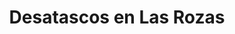 ---
id: 'service-33'
title: 'Desatascos en Las Rozas'
titleMeta: "Desatascos, Desatrancos | Poceros en Las Rozas "
lugar: 'Las Rozas'
mediumImage: 'las-rozas-md.jpg'
largeImage: 'las-rozas-md.jpg'
canonical: https://www.desatascos-madrid.com/desatascos/las-rozas

detailBreadcrumbSubTitle: 'Single Service'

metaContent: "Desatascos Pociten: Desatascos, desatrancos y poceros en Las Rozas 🛠️. Servicios profesionales y eficaces para solucionar tus problemas. ¡Contáctanos! ☎️ 647 376 782"

detailBreadcrumbDesc: 'Empresa de poceros en Las Rozas con los mejores precios'

title2: 'Desatascos y Poceros en Las Rozas'
#PARRAFO color negro de fondo y letras en verde
detailSubTitle: 'Desatascos Pociten: Poceros en Las Rozas de Madrid - Más de 25 Años de Experiencia'

#PARRAFO slider
parrafo: "Desatascos en Las Rozas: Servicios de calidad con Desatascos Pociten"

#PARRAFO Primera pregunta



#Set inner Html con contenido variable

contenidoDescripcion: "
<p>En Desatascos Pociten, con más de un cuarto de siglo en el sector de la pocería, nos hemos establecido como líderes en servicios de desatascos y mantenimiento de pozos en Las Rozas de Madrid y alrededores. Nuestra experiencia y uso de tecnología avanzada nos permiten ofrecer soluciones personalizadas y eficientes a cada uno de nuestros clientes.</p>

<h2>Servicios Personalizados y de Calidad en Desatascos Pociten</h2>
<p>Nuestro enfoque se centra en brindar soluciones a medida para cada situación. Desde desatascos económicos en Las Rozas hasta reparaciones urgentes, estamos equipados para manejar cualquier problema de pocería con rapidez y eficiencia. Nuestro servicio 24/7 garantiza asistencia inmediata en caso de emergencias.</p>



"
contenidoDescripcion1: "
<h2><strong>¿Qué Ofrecemos en Desatascos Pociten?</strong></h2>

<ul>
    <p>🔵 <strong>Desatascos Económicos y Eficaces en Las Rozas:</strong> Solucionamos rápidamente cualquier avería, minimizando el impacto en tu negocio o hogar.</p>
    <p>🔵 <strong>Tecnología Avanzada:</strong> Utilizamos cámaras robot y otras herramientas modernas para ofrecer reparaciones mínimamente invasivas y de alta calidad.</p>
    <p>🔵 <strong>Amplia Gama de Servicios:</strong> Desde la construcción y limpieza de pozos hasta la reparación y mantenimiento de tuberías, alcantarillados y más.</p>
    <p>🔵 <strong>Equipo Experto y Calificado:</strong> Nuestros profesionales están altamente capacitados para proporcionar el mejor servicio de desatascos en Madrid.</p>
</ul>

<h2><strong>Clientes Satisfechos y Servicios Garantizados</strong></h2>

<p>Trabajamos con una amplia variedad de clientes, desde comunidades de propietarios hasta empresas y ayuntamientos. Nuestro compromiso es ofrecer soluciones rápidas, económicas y efectivas para todos nuestros clientes en Las Rozas de Madrid y alrededores.</p>

<h2><strong>Contacta con Desatascos Pociten Hoy Mismo</strong></h2>

<p>¿Necesitas un servicio de desatascos en Las Rozas? No dudes en <a href='#contacto'contactarnos</a>. Ofrecemos presupuestos gratuitos y asesoramiento experto para todas tus necesidades de pocería.</p>




"

contenidoDescripcion2: "
<h3><strong>Desatrancos en Las Rozas de Madrid</strong></h3>
<p>En <strong>Desatascos Pociten</strong>, trabajamos a diario para ofrecer el mejor servicio en desatrancos con los mejores precios. Nos desplazamos por toda la comunidad de Madrid para llegar hasta ti.</p>
"

contenidoDescripcion3: "

"


accordionData:
 [
    {
      question: '¿Cómo puedo programar un servicio de desatascos con Desatascos Pociten en Las Rozas?',
      answer:
        'Puede programar un servicio de desatascos en Las Rozas con Desatascos Pociten llamando a su número de teléfono de contacto o visitando su sitio web.',
    },
    {
      question: '¿Cuánto tiempo tardará en resolverse mi problema de alcantarillado?',
      answer:
        'El tiempo necesario para resolver un problema de alcantarillado depende del tipo y la gravedad del problema. Desatascos Pociten trabaja de manera eficiente y efectiva para resolver los problemas de manera rápida y minimizar cualquier interrupción en su propiedad.
',
    },
    {
      question: '¿Qué debo hacer si tengo un problema de alcantarillado urgente fuera del horario laboral?',
      answer:
        'Desatascos Pociten ofrece servicios de emergencia las 24 horas del día, los 7 días de la semana. Puede llamar a su número de teléfono de emergencia para obtener asistencia inmediata.',
    },
      {
      question: '¿Cómo puedo saber si necesito servicios de desatascos en mi propiedad en Las Rozas?',
      answer: 'Si nota que el agua de su fregadero o inodoro no se drena correctamente, o si nota malos olores provenientes de las tuberías, es posible que necesite servicios de desatascos. Desatascos Pociten puede realizar una inspección de las tuberías para detectar problemas y ofrecer soluciones efectivas.'
    },
      {
      question: '¿Qué debo hacer para evitar problemas de alcantarillado en mi propiedad?',
      answer:
        'Para evitar problemas de alcantarillado en su propiedad, es importante realizar mantenimiento regular de las tuberías y evitar arrojar desechos sólidos o grasas en los desagües. También es recomendable realizar inspecciones periódicas para detectar problemas antes de que se conviertan en un problema grave. Desatascos Pociten puede ayudarle a establecer un plan de mantenimiento preventivo para mantener su sistema de alcantarillado en buen estado de funcionamiento.'
    },
  ]


#OPCIONES LI

option1: '✅ Pisos y viviendas en general con problemas de atascos en bañeras, fregaderos o inodoros.'
option2: '✅ Chalets individuales, adosados o pareados de clientes particulares en general con problemas de atascos en arquetas de hojas o tierra. '
option3: '✅ Colegios con atascos en general de aseos y arquetas de patios.'
option4: '✅ Urbanizaciones con atascos, arquetas deterioradas, problemas de tuberías o bajantes.'
option5: '✅ Restaurantes con problemas de atascos en cocina, fregaderos o en los aseos de los clientes.'
option6: '✅ Instalaciones deportivas con problemas en los desagües de las piscina o vaciado de arquetas en los vestuarios.'
option7: '✅ Hoteles para el mantenimiento de sus instalaciones, queriendo dar siempre el mejor servicio a sus huéspedes.'
option 8: '✅ Multinacionales para incidencias o mantenimiento de las instalaciones distribuidas en sus oficinas.'
option 9: '✅ Naves industriales, que generan residuos que sin remedio se acumulan en sus arquetas produciendo atrancos.'


#PARRAFO TEXTO FONDO NEGRO LETRAS VERDES ANTES DE BOTON

parrafo1: '<h2>24 HORAS A TU SERVICIO</h2>'

isFeatured: true
---